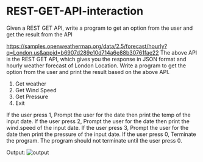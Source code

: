 # REST-GET-API-interaction
Given a REST GET API, write a program to get an option from the user and get the result from the API

https://samples.openweathermap.org/data/2.5/forecast/hourly?q=London,us&appid=b6907d289e10d714a6e88b30761fae22
The above API is the REST GET API, which gives you the response in JSON format and hourly weather forecast of London Location.
Write a program to get the option from the user and print the result based on the above API.
1. Get weather
2. Get Wind Speed
3. Get Pressure
0. Exit

If the user press 1, Prompt the user for the date then print the temp of the input date.
If the user press 2, Prompt the user for the date then print the wind.speed of the input date.
If the user press 3, Prompt the user for the date then print the pressure of the input date.
If the user press 0, Terminate the program.
The program should not terminate until the user press 0.

Output:
![output](https://github.com/MeghaSuresh122/REST-GET-API-interaction/assets/141258930/d78a5c73-44aa-42ed-b375-6fb2f3d3ec92)
